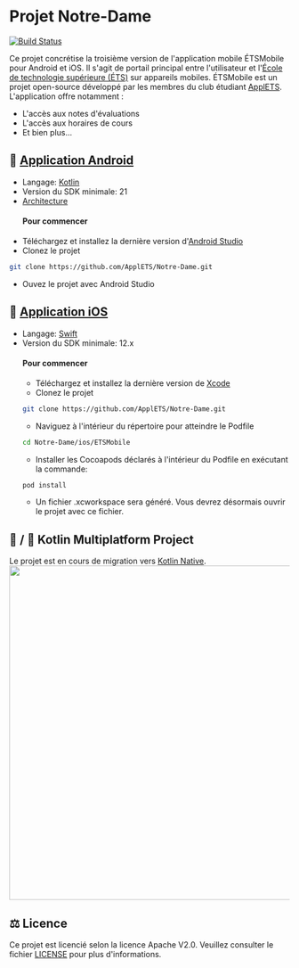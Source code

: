 # Projet Notre-Dame

[![Build Status](https://travis-ci.org/ApplETS/Notre-Dame.svg?branch=master)](https://travis-ci.org/ApplETS/Notre-Dame)

Ce projet concrétise la troisième version de l'application mobile ÉTSMobile pour Android et iOS. Il s'agit de portail principal entre l'utilisateur et l'[École de technologie supérieure (ÉTS)](https://www.etsmtl.ca/) sur appareils mobiles. ÉTSMobile est un projet open-source développé par les membres du club étudiant [ApplETS](https://clubapplets.ca/). L'application offre notamment :

* L'accès aux notes d'évaluations
* L'accès aux horaires de cours
* Et bien plus...

## 🤖 [Application Android](https://github.com/ApplETS/Notre-Dame/tree/master/android)
* Langage: [Kotlin](https://github.com/ApplETS/Notre-Dame/search?l=kotlin)
* Version du SDK minimale: 21
* [Architecture](https://github.com/ApplETS/Notre-Dame/wiki/Architecture-(FR))
  #### Pour commencer
 * Téléchargez et installez la dernière version d'[Android Studio](https://developer.android.com/studio/)
 * Clonez le projet
 ```bash
git clone https://github.com/ApplETS/Notre-Dame.git
```
 * Ouvez le projet avec Android Studio

## 🍎 [Application iOS](https://github.com/ApplETS/Notre-Dame/tree/master/ios)
* Langage: [Swift](https://github.com/ApplETS/Notre-Dame/search?l=swift)
* Version du SDK minimale: 12.x
  #### Pour commencer
  * Téléchargez et installez la dernière version de [Xcode](https://itunes.apple.com/ca/app/xcode/id497799835?mt=12)
  * Clonez le projet
  ```bash
  git clone https://github.com/ApplETS/Notre-Dame.git
  ```
  * Naviguez à l'intérieur du répertoire pour atteindre le Podfile
  ```bash
  cd Notre-Dame/ios/ETSMobile
  ```
  * Installer les Cocoapods déclarés à l'intérieur du Podfile en exécutant la commande:
  ```bash
  pod install
  ```
  * Un fichier .xcworkspace sera généré. Vous devrez désormais ouvrir le projet avec ce fichier.

## 🤖 / 🍎 Kotlin Multiplatform Project
Le projet est en cours de migration vers [Kotlin Native](https://kotlinlang.org/docs/reference/native-overview.html).
<image src="docs/images/architecture_multiplatform.png" width="600" />

## ⚖️ Licence
Ce projet est licencié selon la licence Apache V2.0. Veuillez consulter le fichier [LICENSE](https://github.com/ApplETS/Notre-Dame/blob/master/LICENSE) pour plus d'informations.
